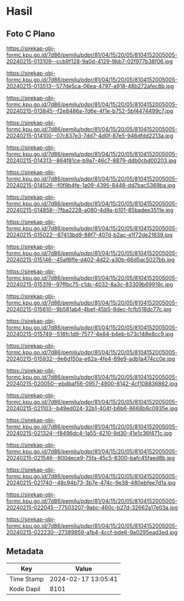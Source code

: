 # Hasil

## Foto C Plano

https://sirekap-obj-formc.kpu.go.id/7d86/pemilu/pdpr/81/04/15/20/05/8104152005005-20240215-013109--ccb9f128-9a0d-4129-9bb7-02f977b38f06.jpg

https://sirekap-obj-formc.kpu.go.id/7d86/pemilu/pdpr/81/04/15/20/05/8104152005005-20240215-013513--577de5ca-06ea-4797-a918-48b272afec8b.jpg

https://sirekap-obj-formc.kpu.go.id/7d86/pemilu/pdpr/81/04/15/20/05/8104152005005-20240215-013845--f2e8486a-7d6e-4f1e-b752-5bf4474499c7.jpg

https://sirekap-obj-formc.kpu.go.id/7d86/pemilu/pdpr/81/04/15/20/05/8104152005005-20240215-014100--07c837e3-7dd7-4d0f-87e5-946dfdd2213a.jpg

https://sirekap-obj-formc.kpu.go.id/7d86/pemilu/pdpr/81/04/15/20/05/8104152005005-20240215-014313--864f81ce-b9a7-46c7-8879-ddb0cbd00203.jpg

https://sirekap-obj-formc.kpu.go.id/7d86/pemilu/pdpr/81/04/15/20/05/8104152005005-20240215-014526--f0f9b4fe-1a09-4395-8448-dd7bac5369ba.jpg

https://sirekap-obj-formc.kpu.go.id/7d86/pemilu/pdpr/81/04/15/20/05/8104152005005-20240215-014858--7fba2228-a080-4d9a-b101-85badee3511e.jpg

https://sirekap-obj-formc.kpu.go.id/7d86/pemilu/pdpr/81/04/15/20/05/8104152005005-20240215-015022--87413bd9-88f7-407d-b2ac-e1f72de21639.jpg

https://sirekap-obj-formc.kpu.go.id/7d86/pemilu/pdpr/81/04/15/20/05/8104152005005-20240215-015146--45af6ffe-d402-4d22-a30b-66d5ac5027bb.jpg

https://sirekap-obj-formc.kpu.go.id/7d86/pemilu/pdpr/81/04/15/20/05/8104152005005-20240215-015319--97ffbc75-c1dc-4032-8a3c-83309b69919c.jpg

https://sirekap-obj-formc.kpu.go.id/7d86/pemilu/pdpr/81/04/15/20/05/8104152005005-20240215-015610--9b581ab4-4bef-45b5-8dec-fcfb518dc77c.jpg

https://sirekap-obj-formc.kpu.go.id/7d86/pemilu/pdpr/81/04/15/20/05/8104152005005-20240215-015749--516fc1d9-7577-4e84-b4eb-b73c148e8cc9.jpg

https://sirekap-obj-formc.kpu.go.id/7d86/pemilu/pdpr/81/04/15/20/05/8104152005005-20240215-015932--9e6d150a-e62a-4fe4-89e9-adb1a474cc0e.jpg

https://sirekap-obj-formc.kpu.go.id/7d86/pemilu/pdpr/81/04/15/20/05/8104152005005-20240215-020050--ebdbaf56-0957-4900-8142-4cf108836862.jpg

https://sirekap-obj-formc.kpu.go.id/7d86/pemilu/pdpr/81/04/15/20/05/8104152005005-20240215-021103--b49ed024-32b1-404f-b6b6-8668b6c0935e.jpg

https://sirekap-obj-formc.kpu.go.id/7d86/pemilu/pdpr/81/04/15/20/05/8104152005005-20240215-021324--f8496dc4-1a55-4210-9d30-41e1c36f471c.jpg

https://sirekap-obj-formc.kpu.go.id/7d86/pemilu/pdpr/81/04/15/20/05/8104152005005-20240215-021546--800dece9-75fa-45c5-8300-bafc45faed8b.jpg

https://sirekap-obj-formc.kpu.go.id/7d86/pemilu/pdpr/81/04/15/20/05/8104152005005-20240215-021740--48c94b73-3b7e-474c-9e38-480ebfee7d1a.jpg

https://sirekap-obj-formc.kpu.go.id/7d86/pemilu/pdpr/81/04/15/20/05/8104152005005-20240215-022045--77503207-9abc-460c-b27d-32662a17e03a.jpg

https://sirekap-obj-formc.kpu.go.id/7d86/pemilu/pdpr/81/04/15/20/05/8104152005005-20240215-022230--27389859-a1b4-4ccf-bde6-9a0295ead3ed.jpg


## Metadata

| Key        | Value               |
| ---------- | ------------------- |
| Time Stamp | 2024-02-17 13:05:41 |
| Kode Dapil | 8101                |



